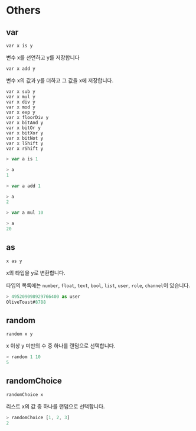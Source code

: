 # Others

## var

`var x is y`

변수 x를 선언하고 y를 저장합니다

`var x add y`

변수 x의 값과 y를 더하고 그 값을 x에 저장합니다.

`var x sub y`   
`var x mul y`   
`var x div y`   
`var x mod y`   
`var x exp y`   
`var x floorDiv y`   
`var x bitAnd y`   
`var x bitOr y`   
`var x bitXor y`   
`var x bitNot y`   
`var x lShift y`   
`var x rShift y`

```js
> var a is 1

> a
1

> var a add 1

> a
2

> var a mul 10

> a
20
```

## as

`x as y`

x의 타입을 y로 변환합니다.

타입의 목록에는 `number`, `float`, `text`, `bool`, `list`, `user`, `role`, `channel`이 있습니다.

```js
> 495209098929766400 as user
OliveToast#8788
```

## random

`random x y`

x 이상 y 미만의 수 중 하나를 랜덤으로 선택합니다.

```js
> random 1 10
5
```

## randomChoice

`randomChoice x`

리스트 x의 값 중 하나를 랜덤으로 선택합니다.

```js
> randomChoice [1, 2, 3]
2
```
